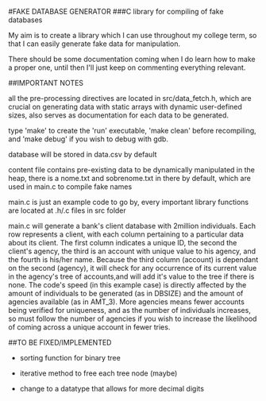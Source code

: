 #FAKE DATABASE GENERATOR
###C library for compiling of fake databases

My aim is to create a library which I can use throughout my college term, so that I can easily generate fake data for manipulation.

There should be some documentation coming when I do learn how to make a proper one, until then I'll just keep on commenting everything relevant.

##IMPORTANT NOTES

all the pre-processing directives are located in src/data_fetch.h, which are crucial on generating data with static arrays with dynamic user-defined sizes, also serves as documentation for each data to be generated.

type 'make' to create the 'run' executable, 'make clean' before recompiling, and 'make debug' if you wish to debug with gdb.

database will be stored in data.csv by default

content file contains pre-existing data to be dynamically manipulated in the heap, there is a nome.txt and sobrenome.txt in there by default, which are used in main.c to compile fake names

main.c is just an example code to go by, every important library functions are located at .h/.c files in src folder
         
main.c will generate a bank's client database with 2million individuals. Each row represents a client, with each column pertaining to a particular data about its client. The first column indicates a unique ID, the second the client's agency, the third is an account with unique value to his agency, and the fourth is his/her name.
Because the third column (account) is dependant on the second (agency), it will check for any occurrence of its current value in the agency's tree of accounts,and will add it's value to the tree if there is none. 
The code's speed (in this example case) is directly affected by the amount of individuals to be generated (as in DBSIZE) and the amount of agencies available (as in AMT_3). More agencies means fewer accounts being verified for uniqueness, and as the number of individuals increases, so must follow the number of agencies if you wish to increase the likelihood of coming across a unique account in fewer tries.

##TO BE FIXED/IMPLEMENTED
        
* sorting function for binary tree

* iterative method to free each tree node (maybe)

* change to a datatype that allows for more decimal digits
